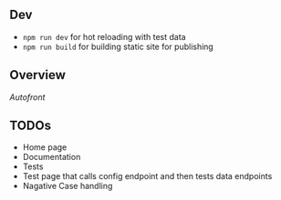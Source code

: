 ## Dev

- `npm run dev` for hot reloading with test data
- `npm run build` for building static site for publishing


## Overview

*Autofront*


## TODOs
- Home page
- Documentation
- Tests
- Test page that calls config endpoint and then tests data endpoints
- Nagative Case handling
